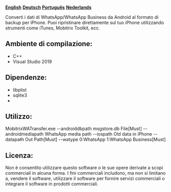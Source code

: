 **[English](README.md)** **[Deutsch](README-de.md)** **[Português](README-pt.md)**  **[Nederlands](README-nl.md)**

Converti i dati di WhatsApp/WhatsApp Business da Android al formato di backup per iPhone. Puoi ripristinare direttamente sul tuo iPhone utilizzando strumenti come iTunes, Mobitrix Toolkit, ecc.

## Ambiente di compilazione:
- C++
- Visual Studio 2019
##  Dipendenze:

- libplist
- sqlite3
- 
## Utilizzo:
MobitrixWATransfer.exe 
--androiddbpath msgstore.db File[Must] 
--androidmediapath WhatsApp media path 
--iospath Old data in iPhone 
--datapath Out Path[Must] 
--watype 0:WhatsApp 1:WhatsApp Business[Must]

## Licenza:
Non è consentito utilizzare questo software o le sue opere derivate a scopi commerciali in alcuna forma. I fini commerciali includono, ma non si limitano a, vendere il software, utilizzare il software per fornire servizi commerciali o integrare il software in prodotti commerciali.